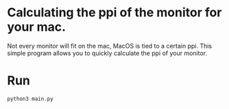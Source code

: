 # Calculating the ppi of the monitor for your mac.

Not every monitor will fit on the mac, MacOS is tied to a certain ppi. This simple program allows you to quickly calculate the ppi of your monitor. 

# Run
`python3 main.py`